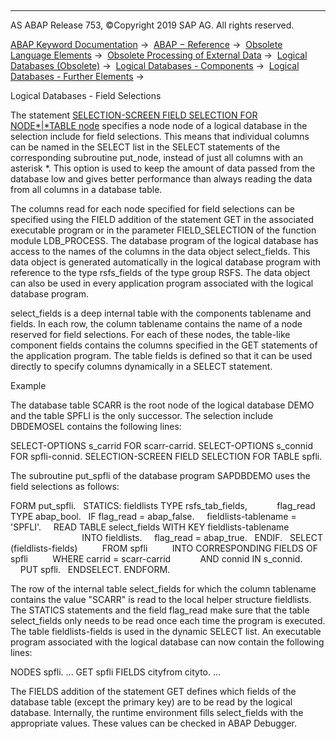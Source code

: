   

* * *

AS ABAP Release 753, ©Copyright 2019 SAP AG. All rights reserved.

[ABAP Keyword Documentation](javascript:call_link\('abenabap.htm'\)) →  [ABAP − Reference](javascript:call_link\('abenabap_reference.htm'\)) →  [Obsolete Language Elements](javascript:call_link\('abenabap_obsolete.htm'\)) →  [Obsolete Processing of External Data](javascript:call_link\('abendata_storage_obsolete.htm'\)) →  [Logical Databases (Obsolete)](javascript:call_link\('abenldb.htm'\)) →  [Logical Databases - Components](javascript:call_link\('abenldb_oview.htm'\)) →  [Logical Databases - Further Elements](javascript:call_link\('abenldb_others.htm'\)) → 

Logical Databases - Field Selections

The statement [SELECTION-SCREEN FIELD SELECTION FOR NODE*|*TABLE node](javascript:call_link\('abapselection-screen_ldb_field.htm'\)) specifies a node node of a logical database in the selection include for field selections. This means that individual columns can be named in the SELECT list in the SELECT statements of the corresponding subroutine put\_node, instead of just all columns with an asterisk \*. This option is used to keep the amount of data passed from the database low and gives better performance than always reading the data from all columns in a database table.

The columns read for each node specified for field selections can be specified using the FIELD addition of the statement GET in the associated executable program or in the parameter FIELD\_SELECTION of the function module LDB\_PROCESS. The database program of the logical database has access to the names of the columns in the data object select\_fields. This data object is generated automatically in the logical database program with reference to the type rsfs\_fields of the type group RSFS. The data object can also be used in every application program associated with the logical database program.

select\_fields is a deep internal table with the components tablename and fields. In each row, the column tablename contains the name of a node reserved for field selections. For each of these nodes, the table-like component fields contains the columns specified in the GET statements of the application program. The table fields is defined so that it can be used directly to specify columns dynamically in a SELECT statement.

Example

The database table SCARR is the root node of the logical database DEMO and the table SPFLI is the only successor. The selection include DBDEMOSEL contains the following lines:

SELECT-OPTIONS s\_carrid FOR scarr-carrid.
SELECT-OPTIONS s\_connid FOR spfli-connid.
SELECTION-SCREEN FIELD SELECTION FOR TABLE spfli.

The subroutine put\_spfli of the database program SAPDBDEMO uses the field selections as follows:

FORM put\_spfli.
  STATICS: fieldlists TYPE rsfs\_tab\_fields,
           flag\_read TYPE abap\_bool.
  IF flag\_read = abap\_false.
    fieldlists-tablename = 'SPFLI'.
    READ TABLE select\_fields WITH KEY fieldlists-tablename
                             INTO fieldlists.
    flag\_read = abap\_true.
  ENDIF.
  SELECT (fieldlists-fields)
         FROM spfli
         INTO CORRESPONDING FIELDS OF spfli
         WHERE carrid = scarr-carrid
           AND connid IN s\_connid.
    PUT spfli.
  ENDSELECT.
ENDFORM.

The row of the internal table select\_fields for which the column tablename contains the value "SCARR" is read to the local helper structure fieldlists. The STATICS statements and the field flag\_read make sure that the table select\_fields only needs to be read once each time the program is executed. The table fieldlists-fields is used in the dynamic SELECT list. An executable program associated with the logical database can now contain the following lines:

NODES spfli.
...
GET spfli FIELDS cityfrom cityto.
...

The FIELDS addition of the statement GET defines which fields of the database table (except the primary key) are to be read by the logical database. Internally, the runtime environment fills select\_fields with the appropriate values. These values can be checked in ABAP Debugger.